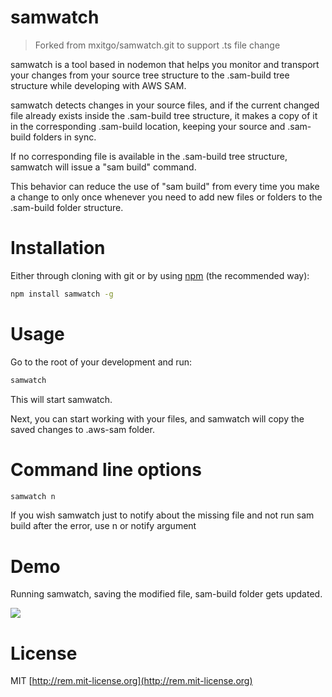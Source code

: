 # samwatch

> Forked from mxitgo/samwatch.git to support .ts file change

samwatch is a tool based in nodemon that helps you monitor and transport your changes from your source tree structure to the .sam-build tree structure while developing with AWS SAM. 

samwatch detects changes in your source files, and if the current changed file already exists inside the .sam-build tree structure, it makes a copy of it in the corresponding .sam-build location, keeping your source and .sam-build folders in sync. 

If no corresponding file is available in the .sam-build tree structure, samwatch will issue a "sam build" command. 

This behavior can reduce the use of "sam build" from every time you make a change to only once whenever you need to add new files or folders to the .sam-build folder structure.

# Installation

Either through cloning with git or by using [npm](http://npmjs.org) (the recommended way):

```bash
npm install samwatch -g
```

# Usage

Go to the root of your development and run:

```bash
samwatch
```

This will start samwatch. 

Next, you can start working with your files, and samwatch will copy the saved changes to .aws-sam folder.

# Command line options

```bash
samwatch n
```
If you wish samwatch just to notify about the missing file and not run sam build after the error, use n or notify argument

# Demo

Running samwatch, saving the modified file, sam-build folder gets updated.

![](https://github.com/mxitgo/samwatch/blob/master/media/screen.gif?raw=true)

# License

MIT [http://rem.mit-license.org](http://rem.mit-license.org)
